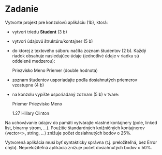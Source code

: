 # Zadanie
Vytvorte projekt pre konzolovú aplikáciu (1b), ktorá:

- vytvorí triedu **Student** (3 b)

- vytvorí údajovú štruktúru/kontajner (5 b)

- do ktorej z textového súboru načíta zoznam študentov (2 b). Každý riadok obsahuje nasledujúce údaje (jednotlivé údaje v riadku sú oddelené medzerou):

  Priezvisko Meno Priemer (double hodnota)

- zoznam študentov usporiadajte podľa dosiahnutých priemerov vzostupne (4 b)

- na konzolu vypíšte usporiadaný zoznam (5 b) v tvare:

  Priemer Priezvisko Meno

  1.27 Hillary Clinton

Na uchovávanie údajov do pamäti vytvárajte vlastné kontajnery (pole, linked list, binarny strom, ...).
Použitie štandardných knižničných kontajnerov (vector<>, string, ...) znižuje počet dosiahnutých bodov o 25%.

Vytvorená aplikácia musí byť syntakticky správna (t.j. preložiteľná, bez Error chýb). Nepreložiteľná aplikácia znižuje počet dosiahnutých bodov o 50%.
